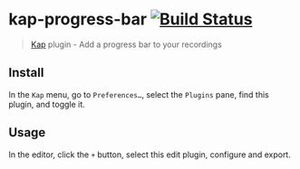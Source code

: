 # kap-progress-bar [![Build Status](https://travis-ci.org/karaggeorge/kap-progress-bar.svg?branch=master)](https://travis-ci.org/karaggeorge/kap-progress-bar)

> [Kap](https://github.com/wulkano/kap) plugin - Add a progress bar to your recordings


## Install

In the `Kap` menu, go to `Preferences…`, select the `Plugins` pane, find this plugin, and toggle it.


## Usage

In the editor, click the `+` button, select this edit plugin, configure and export.
